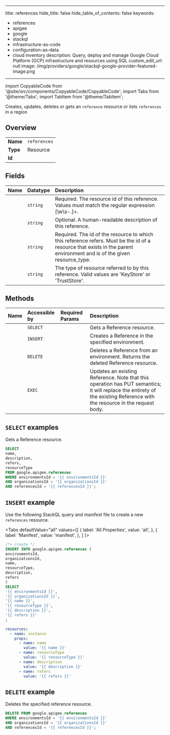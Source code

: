 
---
title: references
hide_title: false
hide_table_of_contents: false
keywords:
  - references
  - apigee
  - google
  - stackql
  - infrastructure-as-code
  - configuration-as-data
  - cloud inventory
description: Query, deploy and manage Google Cloud Platform (GCP) infrastructure and resources using SQL
custom_edit_url: null
image: /img/providers/google/stackql-google-provider-featured-image.png
---

import CopyableCode from '@site/src/components/CopyableCode/CopyableCode';
import Tabs from '@theme/Tabs';
import TabItem from '@theme/TabItem';

Creates, updates, deletes or gets an <code>reference</code> resource or lists <code>references</code> in a region

## Overview
<table><tbody>
<tr><td><b>Name</b></td><td><code>references</code></td></tr>
<tr><td><b>Type</b></td><td>Resource</td></tr>
<tr><td><b>Id</b></td><td><CopyableCode code="google.apigee.references" /></td></tr>
</tbody></table>

## Fields
| Name | Datatype | Description |
|:-----|:---------|:------------|
| <CopyableCode code="name" /> | `string` | Required. The resource id of this reference. Values must match the regular expression [\w\s\-.]+. |
| <CopyableCode code="description" /> | `string` | Optional. A human-readable description of this reference. |
| <CopyableCode code="refers" /> | `string` | Required. The id of the resource to which this reference refers. Must be the id of a resource that exists in the parent environment and is of the given resource_type. |
| <CopyableCode code="resourceType" /> | `string` | The type of resource referred to by this reference. Valid values are 'KeyStore' or 'TrustStore'. |

## Methods
| Name | Accessible by | Required Params | Description |
|:-----|:--------------|:----------------|:------------|
| <CopyableCode code="organizations_environments_references_get" /> | `SELECT` | <CopyableCode code="environmentsId, organizationsId, referencesId" /> | Gets a Reference resource. |
| <CopyableCode code="organizations_environments_references_create" /> | `INSERT` | <CopyableCode code="environmentsId, organizationsId" /> | Creates a Reference in the specified environment. |
| <CopyableCode code="organizations_environments_references_delete" /> | `DELETE` | <CopyableCode code="environmentsId, organizationsId, referencesId" /> | Deletes a Reference from an environment. Returns the deleted Reference resource. |
| <CopyableCode code="organizations_environments_references_update" /> | `EXEC` | <CopyableCode code="environmentsId, organizationsId, referencesId" /> | Updates an existing Reference. Note that this operation has PUT semantics; it will replace the entirety of the existing Reference with the resource in the request body. |

## `SELECT` examples

Gets a Reference resource.

```sql
SELECT
name,
description,
refers,
resourceType
FROM google.apigee.references
WHERE environmentsId = '{{ environmentsId }}'
AND organizationsId = '{{ organizationsId }}'
AND referencesId = '{{ referencesId }}'; 
```

## `INSERT` example

Use the following StackQL query and manifest file to create a new <code>references</code> resource.

<Tabs
    defaultValue="all"
    values={[
        { label: 'All Properties', value: 'all', },
        { label: 'Manifest', value: 'manifest', },
    ]
}>
<TabItem value="all">

```sql
/*+ create */
INSERT INTO google.apigee.references (
environmentsId,
organizationsId,
name,
resourceType,
description,
refers
)
SELECT 
'{{ environmentsId }}',
'{{ organizationsId }}',
'{{ name }}',
'{{ resourceType }}',
'{{ description }}',
'{{ refers }}'
;
```
</TabItem>
<TabItem value="manifest">

```yaml
resources:
  - name: instance
    props:
      - name: name
        value: '{{ name }}'
      - name: resourceType
        value: '{{ resourceType }}'
      - name: description
        value: '{{ description }}'
      - name: refers
        value: '{{ refers }}'

```
</TabItem>
</Tabs>

## `DELETE` example

Deletes the specified reference resource.

```sql
DELETE FROM google.apigee.references
WHERE environmentsId = '{{ environmentsId }}'
AND organizationsId = '{{ organizationsId }}'
AND referencesId = '{{ referencesId }}';
```
